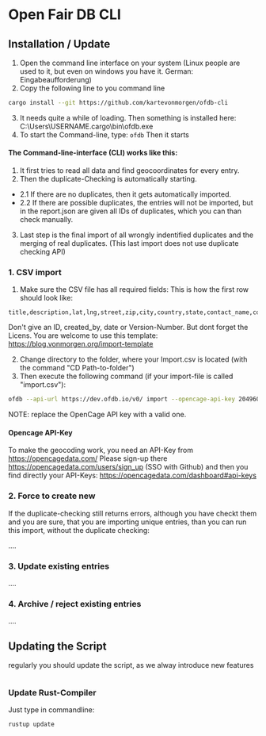 # Open Fair DB CLI

## Installation / Update

1. Open the command line interface on your system (Linux people are used to it, but even on windows you have it. German: Eingabeaufforderung)
2. Copy the following line to you command line
```sh
cargo install --git https://github.com/kartevonmorgen/ofdb-cli
```
3. It needs quite a while of loading. Then something is installed here: C:\Users\USERNAME\.cargo\bin\ofdb.exe
4. To start the Command-line, type: ```ofdb``` Then it starts


#### The Command-line-interface (CLI) works like this:
1. It first tries to read all data and find geocoordinates for every entry.
2. Then the duplicate-Checking is automatically starting. 
-  2.1 If there are no duplicates, then it gets automatically imported.
-  2.2 If there are possible duplicates, the entries will not be imported, but in the report.json are given all IDs of duplicates, which you can than check manually.
3.  Last step is the final import of all wrongly indentified duplicates and the merging of real duplicates. (This last import does not use duplicate checking API)



### 1. CSV import
1. Make sure the CSV file has all required fields: This is how the first row should look like:
```csv
title,description,lat,lng,street,zip,city,country,state,contact_name,contact_email,contact_phone,opening_hours,founded_on,tags,homepage,license,image_url,image_link_url
```
Don't give an ID, created_by, date or Version-Number. But dont forget the Licens. You are welcome to use this template: https://blog.vonmorgen.org/import-template

2. Change directory to the folder, where your Import.csv is located (with the command "CD Path-to-folder")
3. Then execute the following command (if your import-file is called "import.csv"):
```sh
ofdb --api-url https://dev.ofdb.io/v0/ import --opencage-api-key 2049603a30ec4cb8a96c2c7fe662dc96 --report-file import-report.json import.csv
```
NOTE: replace the OpenCage API key with a valid one.

#### Opencage API-Key
To make the geocoding work, you need an API-Key from https://opencagedata.com/
Please sign-up there https://opencagedata.com/users/sign_up (SSO with Github) and then you find directly your API-Keys: https://opencagedata.com/dashboard#api-keys

### 2. Force to create new
If the duplicate-checking still returns errors, although you have checkt them and you are sure, that you are importing unique entries, than you can run this import, without the duplicate checking:

....


### 3. Update existing entries
....


### 4. Archive / reject existing entries

....

## Updating the Script

regularly you should update the script, as we alway introduce new features

```

```
### Update Rust-Compiler
Just type in commandline: 
```
rustup update
```


